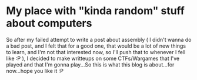# My place with "kinda random" stuff about computers

So after my failed attempt to write a post about assembly ( I didn't wanna do a bad post, and I felt that for a good one, that would be a lot of new things to learn, and I'm not that interested now, so I'll push that to whenever I fell like :P ), I decided to make writteups on some CTFs/Wargames that I've played and that I'm gonna play...So this is what this blog is about...for now...hope you like it :P
